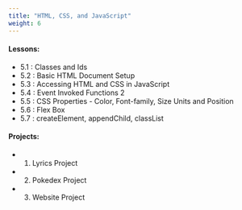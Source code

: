 ```yaml
---
title: "HTML, CSS, and JavaScript"
weight: 6
---
```


 
#### Lessons:
 - 5.1 : Classes and Ids
 - 5.2 : Basic HTML Document Setup
 - 5.3 : Accessing HTML and CSS in JavaScript
 - 5.4 : Event Invoked Functions 2
 - 5.5 : CSS Properties - Color, Font-family, Size Units and Position
 - 5.6 : Flex Box
 - 5.7 : createElement, appendChild, classList

  
#### Projects:
 - 1. Lyrics Project
 - 2. Pokedex Project
 - 3. Website Project